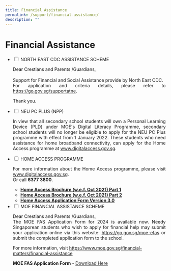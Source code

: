 ```yaml
---
title: Financial Assistance
permalink: /support/financial-assistance/
description: ""
---
```

<h1>Financial Assistance</h1>

<ul class="jekyllcodex_accordion">

<li>
<input type="checkbox" id="accordion1">
<label for="accordion1">NORTH EAST CDC ASSISTANCE SCHEME</label>
<div>
<p align="justify">Dear Crestians and Parents /Guardians,<br><br>
Support for Financial and Social Assistance provide by North East CDC.<br>
For application and criteria details, please refer to <a href="https://go.gov.sg/supportatne" target="_blank" rel="noopener">https://go.gov.sg/supportatne</a>.<br>

Thank you.</p>
</div>
</li>

<li>
<input type="checkbox" id="accordion2">
<label for="accordion2">NEU PC PLUS (NPP)</label><div>
<p align="justify">In view that all secondary school students will own a Personal Learning Device (PLD) under MOE's Digital Literacy Programme, secondary school students will no longer be eligible to apply for the NEU PC Plus programme with effect from 1 January 2022.
These students who need assistance for home broadband connectivity, can apply for the Home Access programme at <a href="http://www.digitalaccess.gov.sg/" target="_blank" rel="noopener">www.digitalaccess.gov.sg</a>.</p></div>
</li>
		
<li>
<input type="checkbox" id="accordion3">
<label for="accordion3">HOME ACCESS PROGRAMME</label><div>
<p align="justify">For more information about the Home Access programme, please visit <a href="http://www.digitalaccess.gov.sg/" target="_blank" rel="noopener">www.digitalaccess.gov.sg</a>. <br>Or call <strong>6377 3800</strong>.</p>
<ul>
<li><strong><a href="/files/ha%203-0%20brochure%20wef%20oct%202021_p1.pdf" target="_blank" rel="noopener">Home Access Brochure (w.e.f. Oct 2021) Part 1</a></strong></li>
<li><strong><a href="/files/ha%203-0%20brochure%20wef%20oct%202021_p2.pdf" target="_blank" rel="noopener">Home Access Brochure (w.e.f. Oct 2021) Part 2</a></strong></li>
<li><strong><a href="/files/ha30-application-form_version%203-0%20oct%202021.pdf" target="_blank" rel="noopener">Home Access Application Form Version 3.0</a></strong></li>
</ul></div>
</li>

<li>
<input type="checkbox" id="accordion4">
<label for="accordion4">MOE FINANCIAL ASSISTANCE SCHEME</label>
<div>
<p align="justify">Dear Crestians and Parents /Guardians,<br>	
The MOE FAS Application Form for 2024 is available now. Needy Singaporean students who wish to apply for financial help may submit your application online via this website: <a href="https://go.gov.sg/moe-efas" target="_blank" rel="noopener">https://go.gov.sg/moe-efas</a> or submit the completed application form to the school.  </p>
  
For more information, visit <a href="https://www.moe.gov.sg/financial-matters/financial-assistance" target="_blank" rel="noopener">https://www.moe.gov.sg/financial-matters/financial-assistance</a>

<strong>MOE FAS Application Form</strong> - <a href="/files/MOE%20FAS%20Form/document1_2024%20moe%20fas%20application%20form.pdf" target="_blank" rel="noopener">Download Here</a><br>

</div></li></ul>